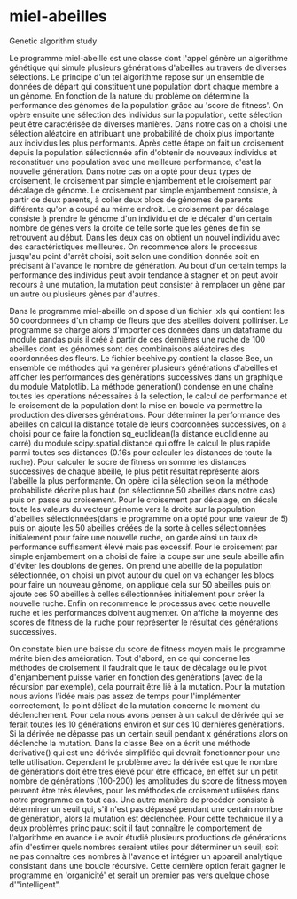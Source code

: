 # miel-abeilles
Genetic algorithm study

Le programme miel-abeille est une classe dont l'appel génère un algorithme génétique qui simule plusieurs générations d'abeilles
au travers de diverses sélections. Le principe d'un tel algorithme repose sur un ensemble de données de départ qui constituent une population dont chaque membre a un génome. En fonction de la nature du problème on détermine la performance des génomes de la population grâce au 'score de fitness'. On opère ensuite une sélection des individus sur la population, cette sélection peut être caractérisée de diverses manières. Dans notre cas on a choisi une sélection aléatoire en attribuant une probabilité de choix plus importante aux individus les plus performants. Après cette étape on fait un croisement depuis la population sélectionnée afin d'obtenir de nouveaux individus et reconstituer une population avec une meilleure performance, c'est la nouvelle génération. Dans notre cas on a opté pour deux types de croisement, le croisement par simple enjambement et le croisement par décalage de génome. Le croisement par simple enjambement consiste, à partir de deux parents, à coller deux blocs de génomes de parents différents qu'on a coupé au même endroit. Le croisement par décalage consiste à prendre le génome d'un individu et de le décaler d'un certain nombre de gènes vers la droite de telle sorte que les gènes de fin se retrouvent au début. Dans les deux cas on obtient un nouvel individu avec des caractéristiques meilleures. On recommence alors le processus jusqu'au point d'arrêt choisi, soit selon une condition donnée soit en précisant à l'avance le nombre de génération. Au bout d'un certain temps la performance des individus peut avoir tendance à stagner et on peut avoir recours à une mutation, la mutation peut consister à remplacer un gène par un autre ou plusieurs gènes par d'autres.

Dans le programme miel-abeille on dispose d'un fichier .xls qui contient les 50 coordonnées d'un champ de fleurs que des abeilles doivent polliniser. Le programme se charge alors d'importer ces données dans un dataframe du module pandas puis il créé à partir de ces dernières une ruche de 100 abeilles dont les génomes sont des combinaisons aléatoires des coordonnées des fleurs. Le fichier beehive.py contient la classe Bee, un ensemble de méthodes qui va générer plusieurs générations d'abeilles et afficher les performances des générations successives dans un graphique du module Matplotlib. La méthode generation() condense en une chaîne toutes les opérations nécessaires à la selection, le calcul de performance et le croisement de la population dont la mise en boucle va permettre la production des diverses générations. Pour déterminer la performance des abeilles on calcul la distance totale de leurs coordonnées successives, on a choisi pour ce faire la fonction sq_euclidean(la distance euclidienne au carré) du module scipy.spatial.distance qui offre le calcul le plus rapide parmi toutes ses distances (0.16s pour calculer les distances de toute la ruche). Pour calculer le socre de fitness on somme les distances successives de chaque abeille, le plus petit résultat représente alors l'abeille la plus performante. On opère ici la sélection selon la méthode probabiliste décrite plus haut (on sélectionne 50 abeilles dans notre cas) puis on passe au croisement. Pour le croisement par décalage, on décale toute les valeurs du vecteur génome vers la droite sur la population d'abeilles sélectionnées(dans le programme on a opté pour une valeur de 5) puis on ajoute les 50 abeilles créées de la sorte à celles sélectionnées initialement pour faire une nouvelle ruche, on garde ainsi un taux de performance suffisament élevé mais pas excessif. Pour le croisement par simple enjambement on a choisi de faire la coupe sur une seule abeille afin d'éviter les doublons de gènes. On prend une abeille de la population sélectionnée, on choisi un pivot autour du quel on va échanger les blocs pour faire un nouveau génome, on applique cela sur 50 abeilles puis on ajoute ces 50 abeilles à celles sélectionnées initialement pour créer la nouvelle ruche. Enfin on recommence le processus avec cette nouvelle ruche et les performances doivent augmenter. On affiche la moyenne des scores de fitness de la ruche pour représenter le résultat des générations successives.

On constate bien une baisse du score de fitness moyen mais le programme mérite bien des améioration. Tout d'abord, en ce qui concerne les méthodes de croisement il faudrait que le taux de décalage ou le pivot d'enjambement puisse varier en fonction des générations (avec de la récursion par exemple), cela pourrait être lié à la mutation. Pour la mutation nous avions l'idée mais pas assez de temps pour l'implémenter correctement, le point délicat de la mutation concerne le moment du déclenchement. Pour cela nous avons penser à un calcul de dérivée qui se ferait toutes les 10 générations environ et sur ces 10 dernières générations. Si la dérivée ne dépasse pas un certain seuil pendant x générations alors on déclenche la mutation. Dans la classe Bee on a écrit une méthode derivative() qui est une dérivée simplifiée qui devrait fonctionner pour une telle utilisation. Cependant le problème avec la dérivée est que le nombre de générations doit être très élevé pour être efficace, en effet sur un petit nombre de générations (100-200) les amplitudes du score de fitness moyen peuvent être très élevées, pour les méthodes de croisement utiisées dans notre programme en tout cas. Une autre manière de procéder consiste à déterminer un seuil qui, s'il n'est pas dépassé pendant une certain nombre de génération, alors la mutation est déclenchée. Pour cette technique il y a deux problèmes principaux: soit il faut connaître le comportement de l'algorithme en avance i.e avoir étudié plusieurs productions de générations afin d'estimer quels nombres seraient utiles pour déterminer un seuil; soit ne pas connaître ces nombres à l'avance et intégrer un appareil analytique consistant dans une boucle récursive. Cette dernière option ferait gagner le programme en 'organicité' et serait un premier pas vers quelque chose d'"intelligent".


